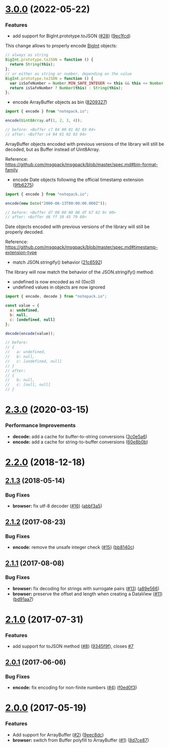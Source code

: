 # [3.0.0](https://github.com/darrachequesne/notepack/compare/2.3.0...3.0.0) (2022-05-22)


### Features

* add support for BigInt.prototype.toJSON ([#28](https://github.com/darrachequesne/notepack/issues/28)) ([9ec1fcd](https://github.com/darrachequesne/notepack/commit/9ec1fcde640dfb57b69ff5f8b45ffa5439a87700))

This change allows to properly encode [BigInt](https://developer.mozilla.org/en-US/docs/Web/JavaScript/Reference/Global_Objects/BigInt) objects:

```js
// always as string
BigInt.prototype.toJSON = function () {
  return String(this);
};
// or either as string or number, depending on the value
BigInt.prototype.toJSON = function () {
  var isSafeNumber = Number.MIN_SAFE_INTEGER <= this && this <= Number.MAX_SAFE_INTEGER;
  return isSafeNumber ? Number(this) : String(this);
};
```

* encode ArrayBuffer objects as bin ([8209327](https://github.com/darrachequesne/notepack/commit/8209327a69e471625f98aa1092d2f0e74e45da4f))

```js
import { encode } from "notepack.io";

encode(Uint8Array.of(1, 2, 3, 4));

// before: <Buffer c7 04 00 01 02 03 04>
// after: <Buffer c4 04 01 02 03 04>
```

ArrayBuffer objects encoded with previous versions of the library will still be decoded, but as Buffer instead of Uint8Array.

Reference: https://github.com/msgpack/msgpack/blob/master/spec.md#bin-format-family

* encode Date objects following the official timestamp extension ([9fb6275](https://github.com/darrachequesne/notepack/commit/9fb62754e826984d9eccbb72c4e9c067ab5cb227))

```js
import { encode } from "notepack.io";

encode(new Date("2000-06-13T00:00:00.000Z"));

// before: <Buffer d7 00 00 00 00 df b7 62 9c 00>
// after: <Buffer d6 ff 39 45 79 80>
```

Date objects encoded with previous versions of the library will still be properly decoded.

Reference: https://github.com/msgpack/msgpack/blob/master/spec.md#timestamp-extension-type

* match JSON.stringify() behavior ([21c6592](https://github.com/darrachequesne/notepack/commit/21c6592cf357c972387284b96999ba8273f08035))

The library will now match the behavior of the JSON.stringify() method:

- undefined is now encoded as nil (0xc0)
- undefined values in objects are now ignored

```js
import { encode, decode } from "notepack.io";

const value = {
  a: undefined,
  b: null,
  c: [undefined, null]
};

decode(encode(value));

// before:
// {
//   a: undefined,
//   b: null,
//   c: [undefined, null]
// }
// after:
// {
//   b: null,
//   c: [null, null]
// }
```

# [2.3.0](https://github.com/darrachequesne/notepack/compare/2.2.0...v2.3.0) (2020-03-15)


### Performance Improvements

* **decode:** add a cache for buffer-to-string conversions ([3c0e5a6](https://github.com/darrachequesne/notepack/commit/3c0e5a66332e50ce31749f0159a533156edbdd3d))
* **encode:** add a cache for string-to-buffer conversions ([60e8b0b](https://github.com/darrachequesne/notepack/commit/60e8b0b4b16b05e702334fe731df1ec43d1a9f14))



# [2.2.0](https://github.com/darrachequesne/notepack/compare/2.1.3...2.2.0) (2018-12-18)



<a name="2.1.3"></a>
## [2.1.3](https://github.com/darrachequesne/notepack/compare/2.1.2...2.1.3) (2018-05-14)


### Bug Fixes

* **browser:** fix utf-8 decoder ([#16](https://github.com/darrachequesne/notepack/issues/16)) ([abbf3a5](https://github.com/darrachequesne/notepack/commit/abbf3a5))



<a name="2.1.2"></a>
## [2.1.2](https://github.com/darrachequesne/notepack/compare/2.1.1...2.1.2) (2017-08-23)


### Bug Fixes

* **encode:** remove the unsafe integer check ([#15](https://github.com/darrachequesne/notepack/issues/15)) ([bb8140c](https://github.com/darrachequesne/notepack/commit/bb8140c))



<a name="2.1.1"></a>
## [2.1.1](https://github.com/darrachequesne/notepack/compare/2.1.0...2.1.1) (2017-08-08)


### Bug Fixes

* **browser:** fix decoding for strings with surrogate pairs ([#13](https://github.com/darrachequesne/notepack/issues/13)) ([a89e566](https://github.com/darrachequesne/notepack/commit/a89e566))
* **browser:** preserve the offset and length when creating a DataView ([#11](https://github.com/darrachequesne/notepack/issues/11)) ([bd91aa7](https://github.com/darrachequesne/notepack/commit/bd91aa7))



<a name="2.1.0"></a>
# [2.1.0](https://github.com/darrachequesne/notepack/compare/2.0.1...2.1.0) (2017-07-31)


### Features

* add support for toJSON method ([#8](https://github.com/darrachequesne/notepack/issues/8)) ([9345f9f](https://github.com/darrachequesne/notepack/commit/9345f9f)), closes [#7](https://github.com/darrachequesne/notepack/issues/7)



<a name="2.0.1"></a>
## [2.0.1](https://github.com/darrachequesne/notepack/compare/2.0.0...2.0.1) (2017-06-06)


### Bug Fixes

* **encode:** fix encoding for non-finite numbers ([#4](https://github.com/darrachequesne/notepack/issues/4)) ([f0ed0f3](https://github.com/darrachequesne/notepack/commit/f0ed0f3))



<a name="2.0.0"></a>
# [2.0.0](https://github.com/darrachequesne/notepack/compare/1.0.1...2.0.0) (2017-05-19)


### Features

* Add support for ArrayBuffer ([#2](https://github.com/darrachequesne/notepack/issues/2)) ([9eec8dc](https://github.com/darrachequesne/notepack/commit/9eec8dc))
* **browser:** switch from Buffer polyfill to ArrayBuffer ([#1](https://github.com/darrachequesne/notepack/issues/1)) ([8d7ce87](https://github.com/darrachequesne/notepack/commit/8d7ce87))
